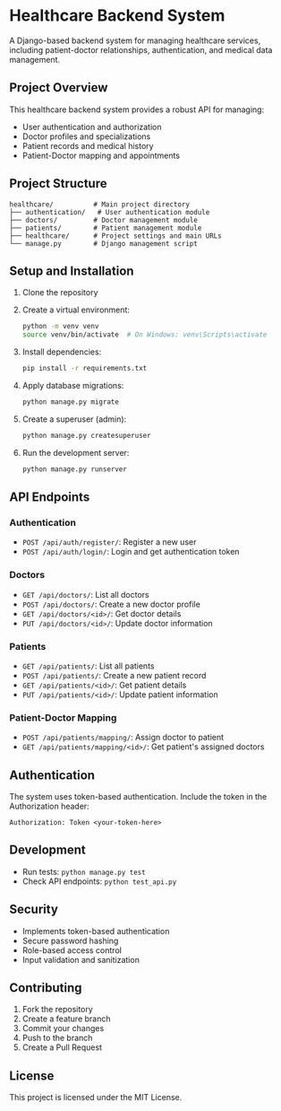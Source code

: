 # Healthcare Backend System

A Django-based backend system for managing healthcare services, including patient-doctor relationships, authentication, and medical data management.

## Project Overview

This healthcare backend system provides a robust API for managing:
- User authentication and authorization
- Doctor profiles and specializations
- Patient records and medical history
- Patient-Doctor mapping and appointments

## Project Structure

```
healthcare/          # Main project directory
├── authentication/   # User authentication module
├── doctors/         # Doctor management module
├── patients/        # Patient management module
├── healthcare/      # Project settings and main URLs
└── manage.py        # Django management script
```

## Setup and Installation

1. Clone the repository

2. Create a virtual environment:
   ```bash
   python -m venv venv
   source venv/bin/activate  # On Windows: venv\Scripts\activate
   ```

3. Install dependencies:
   ```bash
   pip install -r requirements.txt
   ```

4. Apply database migrations:
   ```bash
   python manage.py migrate
   ```

5. Create a superuser (admin):
   ```bash
   python manage.py createsuperuser
   ```

6. Run the development server:
   ```bash
   python manage.py runserver
   ```

## API Endpoints

### Authentication
- `POST /api/auth/register/`: Register a new user
- `POST /api/auth/login/`: Login and get authentication token

### Doctors
- `GET /api/doctors/`: List all doctors
- `POST /api/doctors/`: Create a new doctor profile
- `GET /api/doctors/<id>/`: Get doctor details
- `PUT /api/doctors/<id>/`: Update doctor information

### Patients
- `GET /api/patients/`: List all patients
- `POST /api/patients/`: Create a new patient record
- `GET /api/patients/<id>/`: Get patient details
- `PUT /api/patients/<id>/`: Update patient information

### Patient-Doctor Mapping
- `POST /api/patients/mapping/`: Assign doctor to patient
- `GET /api/patients/mapping/<id>/`: Get patient's assigned doctors

## Authentication

The system uses token-based authentication. Include the token in the Authorization header:
```
Authorization: Token <your-token-here>
```

## Development

- Run tests: `python manage.py test`
- Check API endpoints: `python test_api.py`

## Security

- Implements token-based authentication
- Secure password hashing
- Role-based access control
- Input validation and sanitization

## Contributing

1. Fork the repository
2. Create a feature branch
3. Commit your changes
4. Push to the branch
5. Create a Pull Request

## License

This project is licensed under the MIT License.